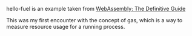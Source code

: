 hello-fuel is an example taken from [WebAssembly: The Definitive Guide](https://www.oreilly.com/library/view/webassembly-the-definitive/9781492089834/)

This was my first encounter with the concept of gas, which is a way to measure resource usage for a running process.
